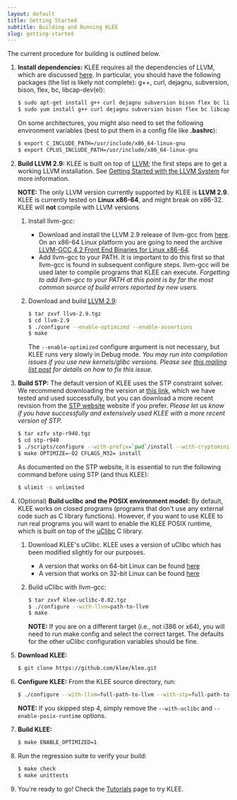 ```yaml
---
layout: default
title: Getting Started
subtitle: Building and Running KLEE
slug: getting-started
---
```


The current procedure for building is outlined below.

1. **Install dependencies:** KLEE requires all the dependencies of LLVM, which are discussed [here](http://llvm.org/docs/GettingStarted.html#requirements). In particular, you should have the following packages (the list is likely not complete): g++, curl, dejagnu, subversion, bison, flex, bc, libcap-dev(el):

   ```bash
   $ sudo apt-get install g++ curl dejagnu subversion bison flex bc libcap-dev # Ubuntu 
   $ sudo yum install g++ curl dejagnu subversion bison flex bc libcap-devel # Fedora
   ```

   On some architectures, you might also need to set the following environment variables (best to put them in a config file like **.bashrc**):

   ```bash
   $ export C_INCLUDE_PATH=/usr/include/x86_64-linux-gnu  
   $ export CPLUS_INCLUDE_PATH=/usr/include/x86_64-linux-gnu
   ```

2. **Build LLVM 2.9:** KLEE is built on top of [LLVM](http://llvm.org); the first steps are to get a working LLVM installation. See [Getting Started with the LLVM System](http://llvm.org/docs/GettingStarted.html) for more information.

   **NOTE:** The only LLVM version currently supported by KLEE is **LLVM 2.9**. KLEE is currently tested on **Linux x86-64**, and might break on x86-32. KLEE will **not** compile with LLVM versions

   1. Install llvm-gcc:
      * Download and install the LLVM 2.9 release of llvm-gcc from  [here](http://llvm.org/releases/download.html#2.9). On an x86-64 Linux platform you are going to need the archive  [LLVM-GCC 4.2 Front End Binaries for Linux x86-64](http://llvm.org/releases/2.9/llvm-gcc4.2-2.9-x86_64-linux.tar.bz2). 
      * Add llvm-gcc to your PATH. It is important to do this first so that llvm-gcc is found in subsequent configure steps. llvm-gcc will be used later to compile programs that KLEE can execute. _Forgetting to add llvm-gcc to your PATH at this point is by far the most common source of build errors reported by new users._

   2. Download and build [LLVM 2.9](http://llvm.org/releases/2.9/llvm-2.9.tgz):

      ```bash
      $ tar zxvf llvm-2.9.tgz  
      $ cd llvm-2.9  
      $ ./configure --enable-optimized --enable-assertions  
      $ make
      ```
      The `--enable-optimized` configure argument is not necessary, but KLEE runs very slowly in Debug mode.
      _You may run into compilation issues if you use new kernels/glibc versions. Please see [this mailing list post](http://www.mail-archive.com/klee-dev@imperial.ac.uk/msg01302.html) for details on how to fix this issue._

3. **Build STP:** The default version of KLEE uses the STP constraint solver. We recommend downloading the version at [this link](http://www.doc.ic.ac.uk/~cristic/klee/stp.html), which we have tested and used successfully, but you can download a more recent revision from the [STP website](http://stp.github.io/stp/) website if you prefer. _Please let us know if you have successfully and extensively used KLEE with a more recent version of STP._

   ```bash
   $ tar xzfv stp-r940.tgz  
   $ cd stp-r940  
   $ ./scripts/configure --with-prefix=`pwd`/install --with-cryptominisat2  
   $ make OPTIMIZE=-O2 CFLAGS_M32= install
   ```

    As documented on the STP website, it is essential to run the following command before using STP (and thus KLEE):

   ```bash
   $ ulimit -s unlimited
   ```
4. (Optional) **Build uclibc and the POSIX environment model:** By default, KLEE works on closed programs (programs that don't use any external code such as C library functions). However, if you want to use KLEE to run real programs you will want to enable the KLEE POSIX runtime, which is built on top of the [uClibc](http://uclibc.org) C library.

   1. Download KLEE's uClibc. KLEE uses a version of uClibc which has been modified slightly for our purposes.
      * A version that works on 64-bit Linux can be found [here](http://www.doc.ic.ac.uk/~cristic/klee/klee-uclibc-x64.html)
      * A version that works on 32-bit Linux can be found [here](http://www.doc.ic.ac.uk/~cristic/klee/klee-uclibc-i386.html)

   2. Build uClibc with llvm-gcc:
   
      ```bash
      $ tar zxvf klee-uclibc-0.02.tgz  
      $ ./configure --with-llvm=path-to-llvm
      $ make
      ```

      **NOTE:** If you are on a different target (i.e., not i386 or x64), you will need to run make config and select the correct target. The defaults for the other uClibc configuration variables should be fine.

5. **Download KLEE:**

   ```bash
   $ git clone https://github.com/klee/klee.git
   ```

6. **Configure KLEE:** From the KLEE source directory, run:

   ```bash
   $ ./configure --with-llvm=full-path-to-llvm --with-stp=full-path-to-stp/install --with-uclibc=full-path-to-klee-uclibc --enable-posix-runtime
   ```

   **NOTE:** If you skipped step 4, simply remove the `--with-uclibc` and `--enable-posix-runtime` options.

7. **Build KLEE:**

   ```bash
   $ make ENABLE_OPTIMIZED=1
   ```

8. Run the regression suite to verify your build:

   ```bash
   $ make check  
   $ make unittests  
   ```

9. You're ready to go! Check the [Tutorials](Tutorials.html) page to try KLEE.
